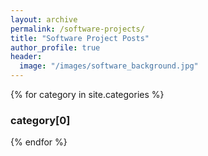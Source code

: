 ```yaml
---
layout: archive
permalink: /software-projects/
title: "Software Project Posts"
author_profile: true
header:
  image: "/images/software_background.jpg"
---
```


{% for category in site.categories %}
  <h3>category[0]</h3>
{% endfor %}
